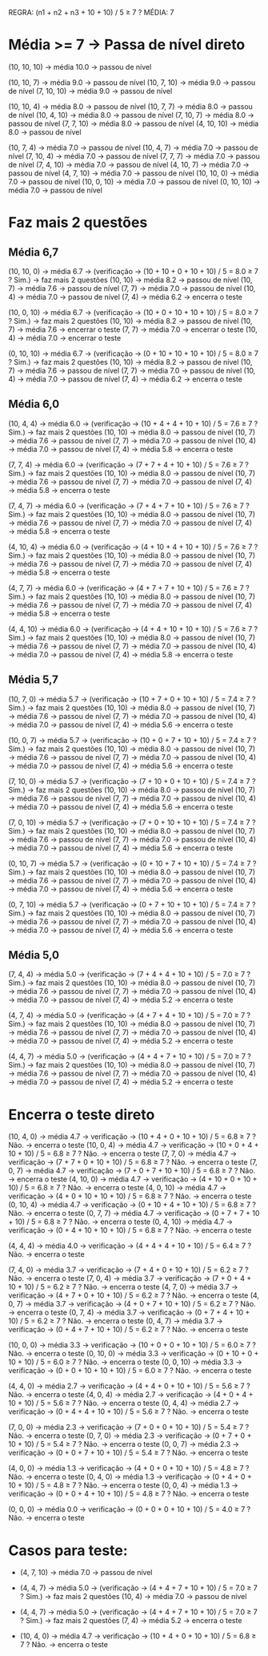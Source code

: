 REGRA: (n1 + n2 + n3 + 10 + 10) / 5 ≥ 7 ?
MÉDIA: 7


# Média >= 7 → Passa de nível direto

(10, 10, 10) → média 10.0 →  passou de nível

(10, 10, 7)  → média 9.0  →  passou de nível
(10, 7, 10)  → média 9.0  →  passou de nível
(7, 10, 10)  → média 9.0  →  passou de nível

(10, 10, 4)  → média 8.0  →  passou de nível
(10, 7, 7)   → média 8.0  →  passou de nível
(10, 4, 10)  → média 8.0  →  passou de nível
(7, 10, 7)   → média 8.0  →  passou de nível
(7, 7, 10)   → média 8.0  →  passou de nível
(4, 10, 10)  → média 8.0  →  passou de nível

(10, 7, 4)   → média 7.0  →  passou de nível
(10, 4, 7)   → média 7.0  →  passou de nível
(7, 10, 4)   → média 7.0  →  passou de nível
(7, 7, 7)    → média 7.0  →  passou de nível
(7, 4, 10)   → média 7.0  →  passou de nível
(4, 10, 7)   → média 7.0  →  passou de nível
(4, 7, 10)   → média 7.0  →  passou de nível
(10, 10, 0)  → média 7.0  →  passou de nível
(10, 0, 10)  → média 7.0  →  passou de nível
(0, 10, 10)  → média 7.0  →  passou de nível


# Faz mais 2 questões
 
  ## Média 6,7  

(10, 10, 0) → média 6.7 → (verificação → (10 + 10 + 0 + 10 + 10) / 5 = 8.0 ≥ 7 ? Sim.) → faz mais 2 questões
  (10, 10) → média 8.2 → passou de nível
  (10, 7) → média 7.6 → passou de nível
  (7, 7) → média 7.0 → passou de nível
  (10, 4) → média 7.0 → passou de nível
  (7, 4) → média 6.2 → encerra o teste

(10, 0, 10) → média 6.7 → (verificação → (10 + 0 + 10 + 10 + 10) / 5 = 8.0 ≥ 7 ? Sim.) → faz mais 2 questões
  (10, 10) → média 8.2 → passou de nível
  (10, 7) → média 7.6 → encerrar o teste
  (7, 7) → média 7.0 → encerrar o teste
  (10, 4) → média 7.0 → encerrar o teste

(0, 10, 10) → média 6.7 → (verificação → (0 + 10 + 10 + 10 + 10) / 5 = 8.0 ≥ 7 ? Sim.) → faz mais 2 questões
  (10, 10) → média 8.2 → passou de nível
  (10, 7) → média 7.6 → passou de nível
  (7, 7) → média 7.0 → passou de nível
  (10, 4) → média 7.0 → passou de nível
  (7, 4) → média 6.2 → encerra o teste

  ## Média 6,0  

(10, 4, 4) → média 6.0 → (verificação → (10 + 4 + 4 + 10 + 10) / 5 = 7.6 ≥ 7 ? Sim.) → faz mais 2 questões
  (10, 10) → média 8.0 → passou de nível
  (10, 7) → média 7.6 → passou de nível
  (7, 7) → média 7.0 → passou de nível
  (10, 4) → média 7.0 → passou de nível
  (7, 4) → média 5.8 → encerra o teste

(7, 7, 4) → média 6.0 → (verificação → (7 + 7 + 4 + 10 + 10) / 5 = 7.6 ≥ 7 ? Sim.) → faz mais 2 questões
  (10, 10) → média 8.0 → passou de nível
  (10, 7) → média 7.6 → passou de nível
  (7, 7) → média 7.0 → passou de nível
  (7, 4) → média 5.8 → encerra o teste

(7, 4, 7) → média 6.0 → (verificação → (7 + 4 + 7 + 10 + 10) / 5 = 7.6 ≥ 7 ? Sim.) → faz mais 2 questões
  (10, 10) → média 8.0 → passou de nível
  (10, 7) → média 7.6 → passou de nível
  (7, 7) → média 7.0 → passou de nível
  (7, 4) → média 5.8 → encerra o teste

(4, 10, 4) → média 6.0 → (verificação → (4 + 10 + 4 + 10 + 10) / 5 = 7.6 ≥ 7 ? Sim.) → faz mais 2 questões
  (10, 10) → média 8.0 → passou de nível
  (10, 7) → média 7.6 → passou de nível
  (7, 7) → média 7.0 → passou de nível
  (7, 4) → média 5.8 → encerra o teste

(4, 7, 7) → média 6.0 → (verificação → (4 + 7 + 7 + 10 + 10) / 5 = 7.6 ≥ 7 ? Sim.) → faz mais 2 questões
  (10, 10) → média 8.0 → passou de nível
  (10, 7) → média 7.6 → passou de nível
  (7, 7) → média 7.0 → passou de nível
  (7, 4) → média 5.8 → encerra o teste

(4, 4, 10) → média 6.0 → (verificação → (4 + 4 + 10 + 10 + 10) / 5 = 7.6 ≥ 7 ? Sim.) → faz mais 2 questões
  (10, 10) → média 8.0 → passou de nível
  (10, 7) → média 7.6 → passou de nível
  (7, 7) → média 7.0 → passou de nível
  (10, 4) → média 7.0 → passou de nível
  (7, 4) → média 5.8 → encerra o teste

  ## Média 5,7  

(10, 7, 0) → média 5.7 → (verificação → (10 + 7 + 0 + 10 + 10) / 5 = 7.4 ≥ 7 ? Sim.) → faz mais 2 questões
  (10, 10) → média 8.0 → passou de nível
  (10, 7) → média 7.6 → passou de nível
  (7, 7) → média 7.0 → passou de nível
  (10, 4) → média 7.0 → passou de nível
  (7, 4) → média 5.6 → encerra o teste

(10, 0, 7) → média 5.7 → (verificação → (10 + 0 + 7 + 10 + 10) / 5 = 7.4 ≥ 7 ? Sim.) → faz mais 2 questões
  (10, 10) → média 8.0 → passou de nível
  (10, 7) → média 7.6 → passou de nível
  (7, 7) → média 7.0 → passou de nível
  (10, 4) → média 7.0 → passou de nível
  (7, 4) → média 5.6 → encerra o teste

(7, 10, 0) → média 5.7 → (verificação → (7 + 10 + 0 + 10 + 10) / 5 = 7.4 ≥ 7 ? Sim.) → faz mais 2 questões
  (10, 10) → média 8.0 → passou de nível
  (10, 7) → média 7.6 → passou de nível
  (7, 7) → média 7.0 → passou de nível
  (10, 4) → média 7.0 → passou de nível
  (7, 4) → média 5.6 → encerra o teste

(7, 0, 10) → média 5.7 → (verificação → (7 + 0 + 10 + 10 + 10) / 5 = 7.4 ≥ 7 ? Sim.) → faz mais 2 questões
  (10, 10) → média 8.0 → passou de nível
  (10, 7) → média 7.6 → passou de nível
  (7, 7) → média 7.0 → passou de nível
  (10, 4) → média 7.0 → passou de nível
  (7, 4) → média 5.6 → encerra o teste

(0, 10, 7) → média 5.7 → (verificação → (0 + 10 + 7 + 10 + 10) / 5 = 7.4 ≥ 7 ? Sim.) → faz mais 2 questões
  (10, 10) → média 8.0 → passou de nível
  (10, 7) → média 7.6 → passou de nível
  (7, 7) → média 7.0 → passou de nível
  (10, 4) → média 7.0 → passou de nível
  (7, 4) → média 5.6 → encerra o teste

(0, 7, 10) → média 5.7 → (verificação → (0 + 7 + 10 + 10 + 10) / 5 = 7.4 ≥ 7 ? Sim.) → faz mais 2 questões
  (10, 10) → média 8.0 → passou de nível
  (10, 7) → média 7.6 → passou de nível
  (7, 7) → média 7.0 → passou de nível
  (10, 4) → média 7.0 → passou de nível
  (7, 4) → média 5.6 → encerra o teste

  ## Média 5,0  

(7, 4, 4) → média 5.0 → (verificação → (7 + 4 + 4 + 10 + 10) / 5 = 7.0 ≥ 7 ? Sim.) → faz mais 2 questões
  (10, 10) → média 8.0 → passou de nível
  (10, 7) → média 7.6 → passou de nível
  (7, 7) → média 7.0 → passou de nível
  (10, 4) → média 7.0 → passou de nível
  (7, 4) → média 5.2 → encerra o teste

(4, 7, 4) → média 5.0 → (verificação → (4 + 7 + 4 + 10 + 10) / 5 = 7.0 ≥ 7 ? Sim.) → faz mais 2 questões
  (10, 10) → média 8.0 → passou de nível
  (10, 7) → média 7.6 → passou de nível
  (7, 7) → média 7.0 → passou de nível
  (10, 4) → média 7.0 → passou de nível
  (7, 4) → média 5.2 → encerra o teste

(4, 4, 7) → média 5.0 → (verificação → (4 + 4 + 7 + 10 + 10) / 5 = 7.0 ≥ 7 ? Sim.) → faz mais 2 questões
  (10, 10) → média 8.0 → passou de nível
  (10, 7) → média 7.6 → passou de nível
  (7, 7) → média 7.0 → passou de nível
  (10, 4) → média 7.0 → passou de nível
  (7, 4) → média 5.2 → encerra o teste


# Encerra o teste direto

(10, 4, 0)   →  média 4.7 →  verificação → (10 + 4 + 0 + 10 + 10) / 5 = 6.8 ≥ 7 ? Não.  →  encerra o teste
(10, 0, 4)   →  média 4.7 →  verificação → (10 + 0 + 4 + 10 + 10) / 5 = 6.8 ≥ 7 ? Não.  →  encerra o teste
(7, 7, 0)    →  média 4.7 →  verificação → (7 + 7 + 0 + 10 + 10) / 5 = 6.8 ≥ 7 ? Não.  →  encerra o teste
(7, 0, 7)    →  média 4.7 →  verificação → (7 + 0 + 7 + 10 + 10) / 5 = 6.8 ≥ 7 ? Não.  →  encerra o teste
(4, 10, 0)   →  média 4.7 →  verificação → (4 + 10 + 0 + 10 + 10) / 5 = 6.8 ≥ 7 ? Não.  →  encerra o teste
(4, 0, 10)   →  média 4.7 →  verificação → (4 + 0 + 10 + 10 + 10) / 5 = 6.8 ≥ 7 ? Não.  →  encerra o teste
(0, 10, 4)   →  média 4.7 →  verificação → (0 + 10 + 4 + 10 + 10) / 5 = 6.8 ≥ 7 ? Não.  →  encerra o teste
(0, 7, 7)    →  média 4.7 →  verificação → (0 + 7 + 7 + 10 + 10) / 5 = 6.8 ≥ 7 ? Não.  →  encerra o teste
(0, 4, 10)   →  média 4.7 →  verificação → (0 + 4 + 10 + 10 + 10) / 5 = 6.8 ≥ 7 ? Não.  →  encerra o teste

(4, 4, 4)    →  média 4.0 →  verificação → (4 + 4 + 4 + 10 + 10) / 5 = 6.4 ≥ 7 ? Não.  →  encerra o teste

(7, 4, 0)    →  média 3.7 →  verificação → (7 + 4 + 0 + 10 + 10) / 5 = 6.2 ≥ 7 ? Não.  →  encerra o teste
(7, 0, 4)    →  média 3.7 →  verificação → (7 + 0 + 4 + 10 + 10) / 5 = 6.2 ≥ 7 ? Não.  →  encerra o teste
(4, 7, 0)    →  média 3.7 →  verificação → (4 + 7 + 0 + 10 + 10) / 5 = 6.2 ≥ 7 ? Não.  →  encerra o teste
(4, 0, 7)    →  média 3.7 →  verificação → (4 + 0 + 7 + 10 + 10) / 5 = 6.2 ≥ 7 ? Não.  →  encerra o teste
(0, 7, 4)    →  média 3.7 →  verificação → (0 + 7 + 4 + 10 + 10) / 5 = 6.2 ≥ 7 ? Não.  →  encerra o teste
(0, 4, 7)    →  média 3.7 →  verificação → (0 + 4 + 7 + 10 + 10) / 5 = 6.2 ≥ 7 ? Não.  →  encerra o teste

(10, 0, 0)   →  média 3.3 →  verificação → (10 + 0 + 0 + 10 + 10) / 5 = 6.0 ≥ 7 ? Não.  →  encerra o teste
(0, 10, 0)   →  média 3.3 →  verificação → (0 + 10 + 0 + 10 + 10) / 5 = 6.0 ≥ 7 ? Não.  →  encerra o teste
(0, 0, 10)   →  média 3.3 →  verificação → (0 + 0 + 10 + 10 + 10) / 5 = 6.0 ≥ 7 ? Não.  →  encerra o teste

(4, 4, 0)    →  média 2.7 →  verificação → (4 + 4 + 0 + 10 + 10) / 5 = 5.6 ≥ 7 ? Não.  →  encerra o teste
(4, 0, 4)    →  média 2.7 →  verificação → (4 + 0 + 4 + 10 + 10) / 5 = 5.6 ≥ 7 ? Não.  →  encerra o teste
(0, 4, 4)    →  média 2.7 →  verificação → (0 + 4 + 4 + 10 + 10) / 5 = 5.6 ≥ 7 ? Não.  →  encerra o teste

(7, 0, 0)    →  média 2.3 →  verificação → (7 + 0 + 0 + 10 + 10) / 5 = 5.4 ≥ 7 ? Não.  →  encerra o teste
(0, 7, 0)    →  média 2.3 →  verificação → (0 + 7 + 0 + 10 + 10) / 5 = 5.4 ≥ 7 ? Não.  →  encerra o teste
(0, 0, 7)    →  média 2.3 →  verificação → (0 + 0 + 7 + 10 + 10) / 5 = 5.4 ≥ 7 ? Não.  →  encerra o teste

(4, 0, 0)    →  média 1.3 →  verificação → (4 + 0 + 0 + 10 + 10) / 5 = 4.8 ≥ 7 ? Não.  →  encerra o teste
(0, 4, 0)    →  média 1.3 →  verificação → (0 + 4 + 0 + 10 + 10) / 5 = 4.8 ≥ 7 ? Não.  →  encerra o teste
(0, 0, 4)    →  média 1.3 →  verificação → (0 + 0 + 4 + 10 + 10) / 5 = 4.8 ≥ 7 ? Não.  →  encerra o teste

(0, 0, 0)    →  média 0.0 →  verificação → (0 + 0 + 0 + 10 + 10) / 5 = 4.0 ≥ 7 ? Não.  →  encerra o teste


# Casos para teste:

- (4, 7, 10) → média 7.0  →  passou de nível

- (4, 4, 7) → média 5.0 → (verificação → (4 + 4 + 7 + 10 + 10) / 5 = 7.0 ≥ 7 ? Sim.) → faz mais 2 questões
  (10, 4) → média 7.0 → passou de nível

- (4, 4, 7) → média 5.0 → (verificação → (4 + 4 + 7 + 10 + 10) / 5 = 7.0 ≥ 7 ? Sim.) → faz mais 2 questões
  (7, 4) → média 5.2 → encerra o teste

- (10, 4, 0) → média 4.7 → verificação → (10 + 4 + 0 + 10 + 10) / 5 = 6.8 ≥ 7 ? Não. → encerra o teste
